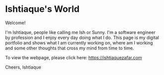 # Ishtiaque's World

Welcome!

I'm Ishtiaque, people like calling me Ish or Sunny. I'm a software engineer by profession and I
enjoy every day doing what I do. This page is my digital portfolio and shows what I am currently working on,
where am I working and some other thoughts that cross my mind from time to time.

To view the webpage, please click here:
https://ishtiaquezafar.com

Cheers,
Ishtiaque
